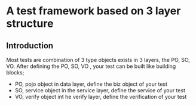 # A test framework based on 3 layer structure
## Introduction
Most tests are combination of 3 type objects exists in 3 layers, the PO, SO, VO. After defining the PO, SO, VO , your test can be built like building blocks;
* PO, pojo object in data layer, define the biz object of your test
* SO, service object in the service layer, define the service of your test
* VO, verify object int he verify layer, define the verification of your test

